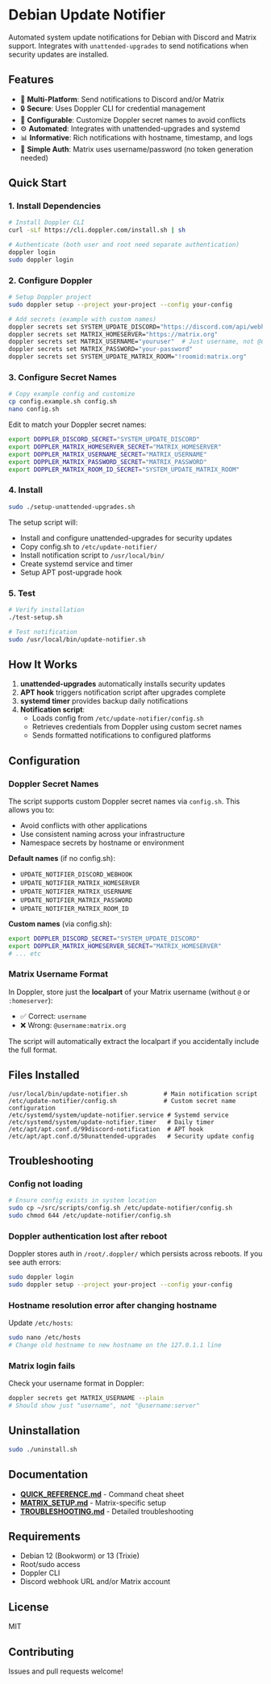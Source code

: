 # Debian Update Notifier

Automated system update notifications for Debian with Discord and Matrix support. Integrates with `unattended-upgrades` to send notifications when security updates are installed.

## Features

- 🔔 **Multi-Platform**: Send notifications to Discord and/or Matrix
- 🔒 **Secure**: Uses Doppler CLI for credential management
- 🎨 **Configurable**: Customize Doppler secret names to avoid conflicts
- ⚙️ **Automated**: Integrates with unattended-upgrades and systemd
- 📊 **Informative**: Rich notifications with hostname, timestamp, and logs
- 🔐 **Simple Auth**: Matrix uses username/password (no token generation needed)

## Quick Start

### 1. Install Dependencies

```bash
# Install Doppler CLI
curl -sLf https://cli.doppler.com/install.sh | sh

# Authenticate (both user and root need separate authentication)
doppler login
sudo doppler login
```

### 2. Configure Doppler

```bash
# Setup Doppler project
sudo doppler setup --project your-project --config your-config

# Add secrets (example with custom names)
doppler secrets set SYSTEM_UPDATE_DISCORD="https://discord.com/api/webhooks/..."
doppler secrets set MATRIX_HOMESERVER="https://matrix.org"
doppler secrets set MATRIX_USERNAME="youruser"  # Just username, not @user:server
doppler secrets set MATRIX_PASSWORD="your-password"
doppler secrets set SYSTEM_UPDATE_MATRIX_ROOM="!roomid:matrix.org"
```

### 3. Configure Secret Names

```bash
# Copy example config and customize
cp config.example.sh config.sh
nano config.sh
```

Edit to match your Doppler secret names:
```bash
export DOPPLER_DISCORD_SECRET="SYSTEM_UPDATE_DISCORD"
export DOPPLER_MATRIX_HOMESERVER_SECRET="MATRIX_HOMESERVER"
export DOPPLER_MATRIX_USERNAME_SECRET="MATRIX_USERNAME"
export DOPPLER_MATRIX_PASSWORD_SECRET="MATRIX_PASSWORD"
export DOPPLER_MATRIX_ROOM_ID_SECRET="SYSTEM_UPDATE_MATRIX_ROOM"
```

### 4. Install

```bash
sudo ./setup-unattended-upgrades.sh
```

The setup script will:
- Install and configure unattended-upgrades for security updates
- Copy config.sh to `/etc/update-notifier/`
- Install notification script to `/usr/local/bin/`
- Create systemd service and timer
- Setup APT post-upgrade hook

### 5. Test

```bash
# Verify installation
./test-setup.sh

# Test notification
sudo /usr/local/bin/update-notifier.sh
```

## How It Works

1. **unattended-upgrades** automatically installs security updates
2. **APT hook** triggers notification script after upgrades complete
3. **systemd timer** provides backup daily notifications
4. **Notification script**:
   - Loads config from `/etc/update-notifier/config.sh`
   - Retrieves credentials from Doppler using custom secret names
   - Sends formatted notifications to configured platforms

## Configuration

### Doppler Secret Names

The script supports custom Doppler secret names via `config.sh`. This allows you to:
- Avoid conflicts with other applications
- Use consistent naming across your infrastructure
- Namespace secrets by hostname or environment

**Default names** (if no config.sh):
- `UPDATE_NOTIFIER_DISCORD_WEBHOOK`
- `UPDATE_NOTIFIER_MATRIX_HOMESERVER`
- `UPDATE_NOTIFIER_MATRIX_USERNAME`
- `UPDATE_NOTIFIER_MATRIX_PASSWORD`
- `UPDATE_NOTIFIER_MATRIX_ROOM_ID`

**Custom names** (via config.sh):
```bash
export DOPPLER_DISCORD_SECRET="SYSTEM_UPDATE_DISCORD"
export DOPPLER_MATRIX_HOMESERVER_SECRET="MATRIX_HOMESERVER"
# ... etc
```

### Matrix Username Format

In Doppler, store just the **localpart** of your Matrix username (without `@` or `:homeserver`):
- ✅ Correct: `username`
- ❌ Wrong: `@username:matrix.org`

The script will automatically extract the localpart if you accidentally include the full format.

## Files Installed

```
/usr/local/bin/update-notifier.sh          # Main notification script
/etc/update-notifier/config.sh             # Custom secret name configuration
/etc/systemd/system/update-notifier.service # Systemd service
/etc/systemd/system/update-notifier.timer   # Daily timer
/etc/apt/apt.conf.d/99discord-notification  # APT hook
/etc/apt/apt.conf.d/50unattended-upgrades   # Security update config
```

## Troubleshooting

### Config not loading

```bash
# Ensure config exists in system location
sudo cp ~/src/scripts/config.sh /etc/update-notifier/config.sh
sudo chmod 644 /etc/update-notifier/config.sh
```

### Doppler authentication lost after reboot

Doppler stores auth in `/root/.doppler/` which persists across reboots. If you see auth errors:
```bash
sudo doppler login
sudo doppler setup --project your-project --config your-config
```

### Hostname resolution error after changing hostname

Update `/etc/hosts`:
```bash
sudo nano /etc/hosts
# Change old hostname to new hostname on the 127.0.1.1 line
```

### Matrix login fails

Check your username format in Doppler:
```bash
doppler secrets get MATRIX_USERNAME --plain
# Should show just "username", not "@username:server"
```

## Uninstallation

```bash
sudo ./uninstall.sh
```

## Documentation

- **[QUICK_REFERENCE.md](QUICK_REFERENCE.md)** - Command cheat sheet
- **[MATRIX_SETUP.md](MATRIX_SETUP.md)** - Matrix-specific setup
- **[TROUBLESHOOTING.md](TROUBLESHOOTING.md)** - Detailed troubleshooting

## Requirements

- Debian 12 (Bookworm) or 13 (Trixie)
- Root/sudo access
- Doppler CLI
- Discord webhook URL and/or Matrix account

## License

MIT

## Contributing

Issues and pull requests welcome!
